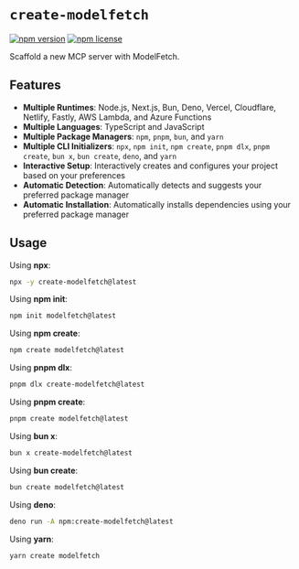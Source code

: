 # `create-modelfetch`

[![npm version](https://img.shields.io/npm/v/create-modelfetch.svg)](https://www.npmjs.com/package/create-modelfetch)
[![npm license](https://img.shields.io/npm/l/create-modelfetch.svg)](https://www.npmjs.com/package/create-modelfetch)

Scaffold a new MCP server with ModelFetch.

## Features

- **Multiple Runtimes**: Node.js, Next.js, Bun, Deno, Vercel, Cloudflare, Netlify, Fastly, AWS Lambda, and Azure Functions
- **Multiple Languages**: TypeScript and JavaScript
- **Multiple Package Managers**: `npm`, `pnpm`, `bun`, and `yarn`
- **Multiple CLI Initializers**: `npx`, `npm init`, `npm create`, `pnpm dlx`, `pnpm create`, `bun x`, `bun create`, `deno`, and `yarn`
- **Interactive Setup**: Interactively creates and configures your project based on your preferences
- **Automatic Detection**: Automatically detects and suggests your preferred package manager
- **Automatic Installation**: Automatically installs dependencies using your preferred package manager

## Usage

Using **npx**:

```bash
npx -y create-modelfetch@latest
```

Using **npm init**:

```bash
npm init modelfetch@latest
```

Using **npm create**:

```bash
npm create modelfetch@latest
```

Using **pnpm dlx**:

```bash
pnpm dlx create-modelfetch@latest
```

Using **pnpm create**:

```bash
pnpm create modelfetch@latest
```

Using **bun x**:

```bash
bun x create-modelfetch@latest
```

Using **bun create**:

```bash
bun create modelfetch@latest
```

Using **deno**:

```bash
deno run -A npm:create-modelfetch@latest
```

Using **yarn**:

```bash
yarn create modelfetch
```
